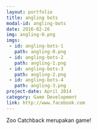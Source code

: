 ```yaml
---
layout: portfolio
title: angling bots
modal-id: angling-bots
date: 2016-02-26
img: angling-0.png
imgs:
 - id: angling-bots-1
   path: angling-0.png
 - id: angling-bots-2
   path: angling-1.png
 - id: angling-bots-3
   path: angling-2.png
 - id: angling-bots-4
   path: angling-3.png
project-date: April 2014
category: Game Development
link: http://www.facebook.com
---
```

Zoo Catchback merupakan game!
